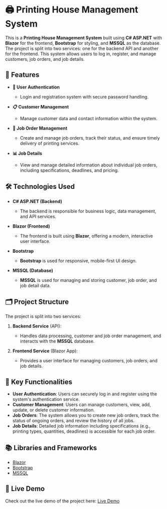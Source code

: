 # 🖨️ Printing House Management System

This is a **Printing House Management System** built using **C# ASP.NET** with **Blazor** for the frontend, **Bootstrap** for styling, and **MSSQL** as the database. The project is split into two services: one for the backend API and another for the frontend. This system allows users to log in, register, and manage customers, job orders, and job details.

## 🌟 Features

- **👤 User Authentication**
  - Login and registration system with secure password handling.
  
- **📋 Customer Management**
  - Manage customer data and contact information within the system.

- **📝 Job Order Management**
  - Create and manage job orders, track their status, and ensure timely delivery of printing services.

- **📊 Job Details**
  - View and manage detailed information about individual job orders, including specifications, deadlines, and pricing.

## 🛠️ Technologies Used

- **C# ASP.NET (Backend)**
  - The backend is responsible for business logic, data management, and API services.
  
- **Blazor (Frontend)**
  - The frontend is built using **Blazor**, offering a modern, interactive user interface.

- **Bootstrap**
  - **Bootstrap** is used for responsive, mobile-first UI design.

- **MSSQL (Database)**
  - **MSSQL** is used for managing and storing customer, job order, and job detail data.

## 🗂️ Project Structure

The project is split into two services:
  
1. **Backend Service** (API):
   - Handles data processing, customer and job order management, and interacts with the **MSSQL** database.
   
2. **Frontend Service** (Blazor App):
   - Provides a user interface for managing customers, job orders, and job details.

## 🚀 Key Functionalities

- **User Authentication**: Users can securely log in and register using the system's authentication service.
- **Customer Management**: Users can manage customers, view, add, update, or delete customer information.
- **Job Orders**: The system allows you to create new job orders, track the status of ongoing orders, and review the history of all jobs.
- **Job Details**: Detailed job information including specifications (e.g., printing types, quantities, deadlines) is accessible for each job order.

## 📚 Libraries and Frameworks

- [Blazor](https://dotnet.microsoft.com/apps/aspnet/web-apps/blazor)
- [Bootstrap](https://getbootstrap.com/)
- [MSSQL](https://www.microsoft.com/en-us/sql-server/sql-server-downloads)

## 🚀 Live Demo

Check out the live demo of the project here: [Live Demo]([https://your-live-demo-url.com](http://srv15.mikr.us:20218/))
